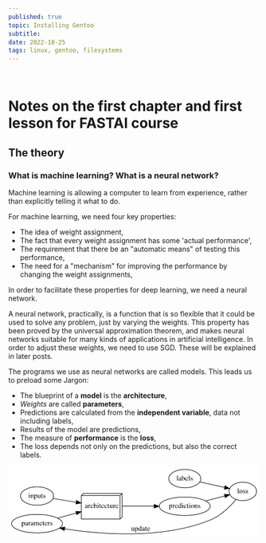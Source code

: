 ```yaml
---
published: true
topic: Installing Gentoo
subtitle: 
date: 2022-10-25
tags: linux, gentoo, filesystems
---
```


<br>

# Notes on the first chapter and first lesson for FASTAI course

## The theory

### What is machine learning? What is a neural network?

Machine learning is allowing a computer to learn from experience, rather than explicitly telling it what to do. 

For machine learning, we need four key properties:
 - The idea of weight assignment,
 - The fact that every weight assignment has some 'actual performance',
 - The requirement that there be an "automatic means" of testing this performance,
 - The need for a "mechanism" for improving the performance by changing the weight assignments,

In order to facilitate these properties for deep learning, we need a neural network.

A neural network, practically, is a function that is so flexible that it could be used to solve any problem, just by varying the weights. This property has been proved by the
universal approximation theorem, and makes neural networks suitable for many kinds of applications in artificial intelligence. In order to adjust these weights, we need to use SGD.
These will be explained in later posts.

The programs we use as neural networks are called models. This leads us to preload some Jargon:
- The blueprint of a **model** is the **architecture**,
- *Weights* are called **parameters**,
- Predictions are calculated from the **independent variable**, data not including labels,
- Results of the model are predictions,
- The measure of **performance** is the **loss**,
- The loss depends not only on the predictions, but also the correct labels.

![Diagram of the model working](/images/modeljargon.png)
